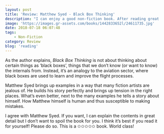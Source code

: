 ```yaml
---
layout: post
title: 'Review: Matthew Syed - Black Box Thinking'
description: "I can enjoy a good non-fiction book. After reading great works like Leadership and Self-Deception and Innovation Games, I always try to keep my eyes open for other great self-improvement publications. I found one in <em>Black Box Thinking: Why Some People Never Learn from Their Mistakes &#8211; But Some Do</em>."
image: 'https://images.gr-assets.com/books/1442833652l/24611735.jpg'
date: 2018-07-18 06:07:48
tags:
    - Non-Fiction
category: Review
blog: 'reading'
---
```

As the author explains, <em>Black Box Thinking</em> is not about thinking about certain things as &#8216;black boxes&#8217;, things that we don&#8217;t know (or want to know) the internals from. Instead, it&#8217;s an analogy to the aviation sector, where black boxes are used to learn and improve the flight processes.

Matthew Syed brings up examples in a way that many fiction artists are jealous of. He builds his story perfectly and brings up tension in the right places. What&#8217;s even better, next to the many examples he tells a story about himself. How Matthew himself is human and thus susceptible to making mistakes.

I agree with Matthew Syed. If you want, I can explain the contents in great detail but I don&#8217;t want to spoil the book for you. I think it&#8217;s best if you read it for yourself! Please do so. This is a ✩✩✩✩✩ book. World class!